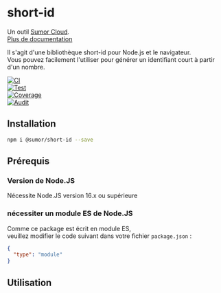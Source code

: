 # short-id

Un outil [Sumor Cloud](https://sumor.cloud).  
[Plus de documentation](https://sumor.cloud)

Il s'agit d'une bibliothèque short-id pour Node.js et le navigateur.  
Vous pouvez facilement l'utiliser pour générer un identifiant court à partir d'un nombre.

[![CI](https://github.com/sumor-cloud/short-id/actions/workflows/ci.yml/badge.svg)](https://github.com/sumor-cloud/short-id/actions/workflows/ci.yml)  
[![Test](https://github.com/sumor-cloud/short-id/actions/workflows/ut.yml/badge.svg)](https://github.com/sumor-cloud/short-id/actions/workflows/ut.yml)  
[![Coverage](https://github.com/sumor-cloud/short-id/actions/workflows/coverage.yml/badge.svg)](https://github.com/sumor-cloud/short-id/actions/workflows/coverage.yml)  
[![Audit](https://github.com/sumor-cloud/short-id/actions/workflows/audit.yml/badge.svg)](https://github.com/sumor-cloud/short-id/actions/workflows/audit.yml)

## Installation

```bash
npm i @sumor/short-id --save
```

## Prérequis

### Version de Node.JS

Nécessite Node.JS version 16.x ou supérieure

### nécessiter un module ES de Node.JS

Comme ce package est écrit en module ES,  
veuillez modifier le code suivant dans votre fichier `package.json` :

```json
{
  "type": "module"
}
```

## Utilisation
